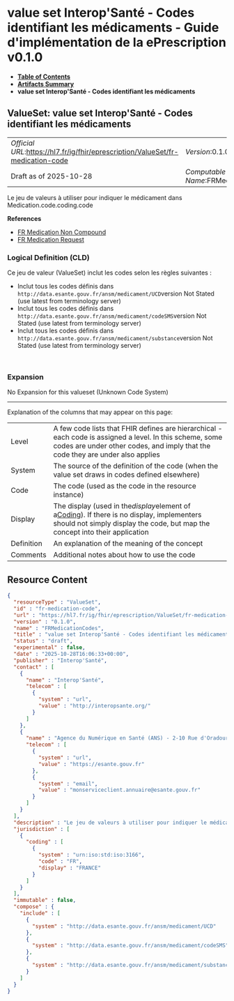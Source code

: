 # value set Interop'Santé - Codes identifiant les médicaments - Guide d'implémentation de la ePrescription v0.1.0

* [**Table of Contents**](toc.md)
* [**Artifacts Summary**](artifacts.md)
* **value set Interop'Santé - Codes identifiant les médicaments**

## ValueSet: value set Interop'Santé - Codes identifiant les médicaments 

| | |
| :--- | :--- |
| *Official URL*:https://hl7.fr/ig/fhir/eprescription/ValueSet/fr-medication-code | *Version*:0.1.0 |
| Draft as of 2025-10-28 | *Computable Name*:FRMedicationCodes |

 
Le jeu de valeurs à utiliser pour indiquer le médicament dans Medication.code.coding.code 

 **References** 

* [FR Medication Non Compound](StructureDefinition-fr-medication-noncompound.md)
* [FR Medication Request](StructureDefinition-fr-medicationrequest.md)

### Logical Definition (CLD)

Ce jeu de valeur (ValueSet) inclut les codes selon les règles suivantes :

* Inclut tous les codes définis dans `http://data.esante.gouv.fr/ansm/medicament/UCD`version Not Stated (use latest from terminology server)
* Inclut tous les codes définis dans `http://data.esante.gouv.fr/ansm/medicament/codeSMS`version Not Stated (use latest from terminology server)
* Inclut tous les codes définis dans `http://data.esante.gouv.fr/ansm/medicament/substance`version Not Stated (use latest from terminology server)

 

### Expansion

No Expansion for this valueset (Unknown Code System)

-------

 Explanation of the columns that may appear on this page: 

| | |
| :--- | :--- |
| Level | A few code lists that FHIR defines are hierarchical - each code is assigned a level. In this scheme, some codes are under other codes, and imply that the code they are under also applies |
| System | The source of the definition of the code (when the value set draws in codes defined elsewhere) |
| Code | The code (used as the code in the resource instance) |
| Display | The display (used in the*display*element of a[Coding](http://hl7.org/fhir/R4/datatypes.html#Coding)). If there is no display, implementers should not simply display the code, but map the concept into their application |
| Definition | An explanation of the meaning of the concept |
| Comments | Additional notes about how to use the code |



## Resource Content

```json
{
  "resourceType" : "ValueSet",
  "id" : "fr-medication-code",
  "url" : "https://hl7.fr/ig/fhir/eprescription/ValueSet/fr-medication-code",
  "version" : "0.1.0",
  "name" : "FRMedicationCodes",
  "title" : "value set Interop'Santé - Codes identifiant les médicaments",
  "status" : "draft",
  "experimental" : false,
  "date" : "2025-10-28T16:06:33+00:00",
  "publisher" : "Interop'Santé",
  "contact" : [
    {
      "name" : "Interop'Santé",
      "telecom" : [
        {
          "system" : "url",
          "value" : "http://interopsante.org/"
        }
      ]
    },
    {
      "name" : "Agence du Numérique en Santé (ANS) - 2-10 Rue d'Oradour-sur-Glane, 75015 Paris",
      "telecom" : [
        {
          "system" : "url",
          "value" : "https://esante.gouv.fr"
        },
        {
          "system" : "email",
          "value" : "monserviceclient.annuaire@esante.gouv.fr"
        }
      ]
    }
  ],
  "description" : "Le jeu de valeurs à utiliser pour indiquer le médicament dans Medication.code.coding.code",
  "jurisdiction" : [
    {
      "coding" : [
        {
          "system" : "urn:iso:std:iso:3166",
          "code" : "FR",
          "display" : "FRANCE"
        }
      ]
    }
  ],
  "immutable" : false,
  "compose" : {
    "include" : [
      {
        "system" : "http://data.esante.gouv.fr/ansm/medicament/UCD"
      },
      {
        "system" : "http://data.esante.gouv.fr/ansm/medicament/codeSMS"
      },
      {
        "system" : "http://data.esante.gouv.fr/ansm/medicament/substance"
      }
    ]
  }
}

```
